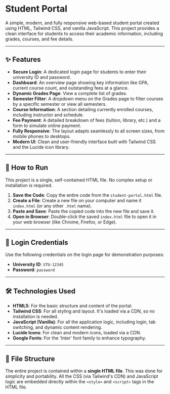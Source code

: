 # Student Portal

A simple, modern, and fully responsive web-based student portal created using HTML, Tailwind CSS, and vanilla JavaScript. This project provides a clean interface for students to access their academic information, including grades, courses, and fee details.

---

## ✨ Features

* **Secure Login**: A dedicated login page for students to enter their university ID and password.
* **Dashboard**: An overview page showing key information like GPA, current course count, and outstanding fees at a glance.
* **Dynamic Grades Page**: View a complete list of grades.
* **Semester Filter**: A dropdown menu on the Grades page to filter courses by a specific semester or view all semesters.
* **Course Information**: A section detailing currently enrolled courses, including instructor and schedule.
* **Fee Payment**: A detailed breakdown of fees (tuition, library, etc.) and a form to simulate online payment.
* **Fully Responsive**: The layout adapts seamlessly to all screen sizes, from mobile phones to desktops.
* **Modern UI**: Clean and user-friendly interface built with Tailwind CSS and the Lucide icon library.

---

## 🚀 How to Run

This project is a single, self-contained HTML file. No complex setup or installation is required.

1.  **Save the Code**: Copy the entire code from the `student-portal.html` file.
2.  **Create a File**: Create a new file on your computer and name it `index.html` (or any other `.html` name).
3.  **Paste and Save**: Paste the copied code into the new file and save it.
4.  **Open in Browser**: Double-click the saved `index.html` file to open it in your web browser (like Chrome, Firefox, or Edge).

---

## 🔑 Login Credentials

Use the following credentials on the login page for demonstration purposes:

* **University ID**: `STU-12345`
* **Password**: `password`

---

## 🛠️ Technologies Used

* **HTML5**: For the basic structure and content of the portal.
* **Tailwind CSS**: For all styling and layout. It's loaded via a CDN, so no installation is needed.
* **JavaScript (Vanilla)**: For all the application logic, including login, tab switching, and dynamic content rendering.
* **Lucide Icons**: For clean and modern icons, loaded via a CDN.
* **Google Fonts**: For the 'Inter' font family to enhance typography.

---

## 📂 File Structure

The entire project is contained within a **single HTML file**. This was done for simplicity and portability. All the CSS (via Tailwind's CDN) and JavaScript logic are embedded directly within the `<style>` and `<script>` tags in the HTML file.
